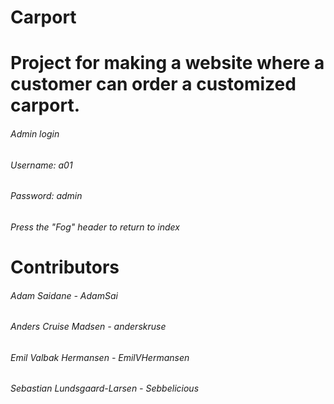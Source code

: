 # Carport

# Project for making a website where a customer can order a customized carport.

###### Admin login
###### Username: a01
###### Password: admin

###### Press the "Fog" header to return to index


# Contributors
###### Adam Saidane - AdamSai
###### Anders Cruise Madsen - anderskruse
###### Emil Valbak Hermansen - EmilVHermansen
###### Sebastian Lundsgaard-Larsen - Sebbelicious


